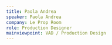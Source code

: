 ```yaml
---
title: Paola Andrea
speaker: Paola Andrea
company: Le Prop Room
role: Production Designer
mainviewpoint: VAD / Production Design
---
```

